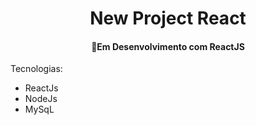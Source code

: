 <h1 align="center">
     New Project React
</h1>
<h4 align="center">
  🚀Em Desenvolvimento com ReactJS
</h4>

Tecnologias:
- ReactJs
- NodeJs
- MySqL

